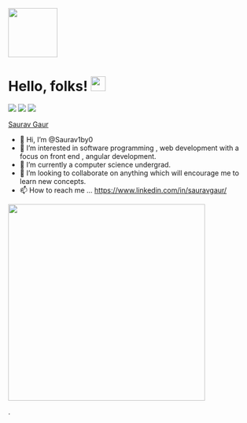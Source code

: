 <img src="https://media-exp3.licdn.com/dms/image/C5603AQGgGR_BmvVKtQ/profile-displayphoto-shrink_800_800/0/1622363825364?e=1632355200&v=beta&t=1KVXnchm6jeofnm3FLrZh1EqmB53cD3tT82-uiSI5TM" width="100px">

# Hello, folks! <img src="https://raw.githubusercontent.com/MartinHeinz/MartinHeinz/master/wave.gif" width="30px">
![](https://img.shields.io/badge/<Angular>-<Front_end_Development>-informational?style=flat&logo=<LOGO_NAME>&logoColor=white&color=2bbc8a)
![](https://img.shields.io/badge/<JDBC>-<Springboot>-informational?style=flat&logo=data:image/svg%2bxml;base64,<BASE64_DATA>)
![](https://img.shields.io/badge/<MySQL>-<MongoDB>-informational?style=flat&logo=<LOGO_NAME>&logoColor=white&color=2bbc8a)



<div class="badge-base LI-profile-badge" data-locale="en_US" data-size="medium" data-theme="dark" data-type="VERTICAL" data-vanity="sauravgaur" data-version="v1"><a class="badge-base__link LI-simple-link" href="https://in.linkedin.com/in/sauravgaur?trk=profile-badge">Saurav Gaur</a></div>
              
- 👋 Hi, I’m @Saurav1by0
- 👀 I’m interested in software programming , web development with a focus on front end , angular development.
- 🌱 I’m currently a computer science undergrad.
- 💞️ I’m looking to collaborate on anything which will encourage me to learn new concepts.
- 📫 How to reach me ... https://www.linkedin.com/in/sauravgaur/

<!---
Saurav1by0/Saurav1by0 is a ✨ special ✨ repository because its `README.md` (this file) appears on your GitHub profile.
You can click the Preview link to take a look at your changes.
--->
<img src="https://miro.medium.com/max/1020/0*7Q3yvSIv_t0ioJ-Z.gif" width="400px">

.
